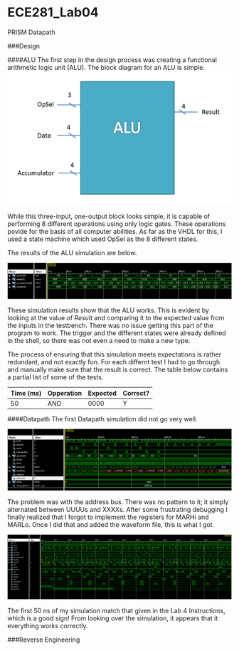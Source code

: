 ECE281_Lab04
============

PRISM Datapath

###Design

####ALU
The first step in the design process was creating a functional arithmetic logic unit (ALU). The block diagram for an ALU is simple. 
![alt text](https://github.com/byarbrough/ECE281_Lab04/blob/master/alu_schematic.PNG?raw=true "ALU Block Diagram")

While this three-input, one-output block looks simple, it is capable of performing 8 different operations using only logic gates. These operations povide for the basis of all computer abilities.
As far as the VHDL for this, I used a state machine which used OpSel as the 8 different states.

The results of the ALU simulation are below.

![alt text](https://github.com/byarbrough/ECE281_Lab04/blob/master/ALU_simulation.PNG?raw=true "ALU testbench")

These simulation results show that the ALU works. This is evident by looking at the value of _Result_ and comparing it to the expected value from the inputs in the testbench. There was no issue getting this part of the program to work. The trigger and the different states were already defined in the shell, so there was not even a need to make a new type.

The process of ensuring that this simulation meets expectations is rather redundant, and not exactly fun. For each differnt test I had to go through and manually make sure that the result is correct. The table below contains a partial list of some of the tests.

Time (ms) | Opperation | Expected | Correct?
|--------|-------------|--------|---------
50|AND|0000|Y


####Datapath
The first Datapath simulation did not go very well.

![alt text](https://github.com/byarbrough/ECE281_Lab04/blob/master/Datapath_simulation.PNG?raw=true "Datapath error")

The problem was with the address bus. There was no pattern to it; it simply alternated between UUUUs and XXXXs. After some frustrating debugging I finally realized that I forgot to implement the registers for MARHi and MARLo. Once I did that and added the waveform file, this is what I got.

![alt text](https://github.com/byarbrough/ECE281_Lab04/blob/master/Waveform_simulation.PNG?raw=true "Waveform sim")

The first 50 ns of my simulation match that given in the Lab 4 Instructions, which is a good sign! From looking over the simulation, it appears that it everything works correctly.

###Reverse Engineering
